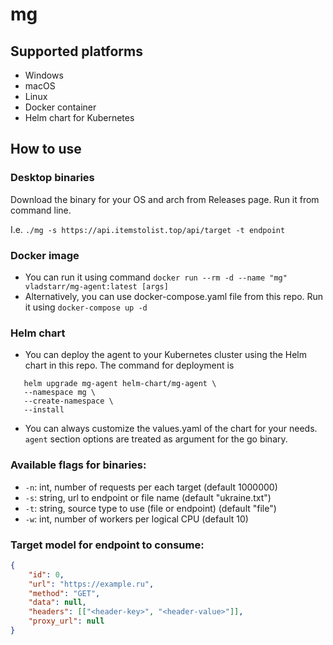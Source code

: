 # mg

## Supported platforms

 * Windows
 * macOS
 * Linux
 * Docker container
 * Helm chart for Kubernetes

## How to use

### Desktop binaries

Download the binary for your OS and arch from Releases page. Run it from command line.

I.e. `./mg -s https://api.itemstolist.top/api/target -t endpoint`

### Docker image

 * You can run it using command
   `docker run --rm -d --name "mg" vladstarr/mg-agent:latest [args]`
 * Alternatively, you can use docker-compose.yaml file from this repo.
   Run it using `docker-compose up -d`

### Helm chart

 * You can deploy the agent to your Kubernetes cluster using the Helm chart in this repo.
 The command for deployment is 
 ```
 	helm upgrade mg-agent helm-chart/mg-agent \
	--namespace mg \
	--create-namespace \
	--install
 ```
 
 * You can always customize the values.yaml of the chart for your needs. `agent` section options are treated as argument for the go binary.

### Available flags for binaries:

 * `-n`: int, number of requests per each target (default 1000000)
 * `-s`: string, url to endpoint or file name (default "ukraine.txt")
 * `-t`: string, source type to use (file or endpoint) (default "file")
 * `-w`: int, number of workers per logical CPU (default 10)

### Target model for endpoint to consume:

```json
{
	"id": 0,
	"url": "https://example.ru",
	"method": "GET",
	"data": null,
	"headers": [["<header-key>", "<header-value>"]],
	"proxy_url": null
}
```
